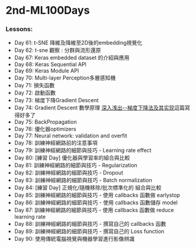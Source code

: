 # 2nd-ML100Days

### Lessons:

- Day 61: t-SNE 降維及降維至2D後的embedding視覺化
- Day 62: t-sne 觀察 : 分群與流形還原
- Day 67: Keras embedded dataset 的介紹與應用
- Day 68: Keras Sequential API
- Day 69: Keras Module API
- Day 70: Multi-layer Perception多層感知機
- Day 71: 損失函數
- Day 72: 啟動函數
- Day 73: 梯度下降Gradient Descent
- Day 74: Gradient Descent 數學原理 [深入浅出--梯度下降法及其实现](https://www.jianshu.com/p/c7e642877b0e)這篇寫得好多了
- Day 75: BackPropagation
- Day 76: 優化器optimizers
- Day 77: Neural network: validation and overfit
- Day 78: 訓練神經網路前的注意事項
- Day 79: 訓練神經網路的細節與技巧 - Learning rate effect
- Day 80: [練習 Day] 優化器與學習率的組合與比較
- Day 81: 訓練神經網路的細節與技巧 - Regularization
- Day 82: 訓練神經網路的細節與技巧 - Dropout
- Day 83: 訓練神經網路的細節與技巧 - Batch normalization
- Day 84: [練習 Day] 正規化/隨機移除/批次標準化的 組合與比較
- Day 85: 訓練神經網路的細節與技巧 - 使用 callbacks 函數做 earlystop
- Day 86: 訓練神經網路的細節與技巧 - 使用 callbacks 函數儲存 model
- Day 87: 訓練神經網路的細節與技巧 - 使用 callbacks 函數做 reduce learning rate
- Day 88: 訓練神經網路的細節與技巧 - 撰寫自己的 callbacks 函數
- Day 89: 訓練神經網路的細節與技巧 - 撰寫自己的 Loss function
- Day 90: 使用傳統電腦視覺與機器學習進行影像辨識
